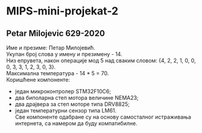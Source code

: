 # MIPS-mini-projekat-2
Petar Milojevic 629-2020
-----------------------------------
Име и презиме: Петар Милојевић.<br>
Укупан број слова у имену и презимену - 14.<br>
Низ епрувета, након операције мод 5 над сваким словом: {4, 2, 2, 1, 0, 0, 0, 3, 3, 1, 2, 3, 0, 3}.<br>
Максимална температура - 14 * 5 = 70.<br>
Коришћене компоненте:
- један микроконтролер STM32F10C6;
- два биполарна степ мотора величине NEMA23;
- два драјвера за степ моторе типа DRV8825;
- један температурни сензор типа LM61.<br>
Све компоненте одабране су на основу самосталног истраживања интернета, са намером да буду компатибилне.
